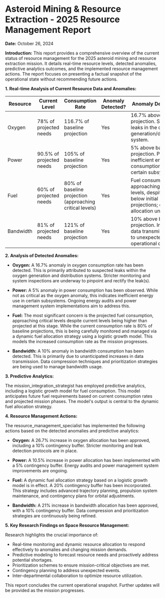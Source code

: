 # Asteroid Mining & Resource Extraction - 2025 Resource Management Report

**Date:** October 26, 2024

**Introduction:** This report provides a comprehensive overview of the current status of resource management for the 2025 asteroid mining and resource extraction mission.  It details real-time resource levels, detected anomalies, predictive analytics outcomes, and the implemented resource management actions.  The report focuses on presenting a factual snapshot of the operational state without recommending future actions.


**1. Real-time Analysis of Current Resource Data and Anomalies:**

| Resource | Current Level | Consumption Rate | Anomaly Detected? | Anomaly Description |
|---|---|---|---|---|
| Oxygen | 78% of projected needs | 116.7% of baseline projection | Yes | 16.7% above baseline projection.  Suspected leaks in the oxygen generation/distribution system. |
| Power | 90.5% of projected needs | 105% of baseline projection | Yes | 5% above baseline projection. Possible inefficient energy consumption in certain subsystems. |
| Fuel | 60% of projected needs | 80% of baseline projection (approaching critical levels) | Yes | Fuel consumption is approaching critical levels, despite being below initial projections; dynamic allocation underway. |
| Bandwidth | 81% of projected needs | 121% of baseline projection | Yes | 10% above baseline projection.  Increased data transmission due to unexpected operational demands. |


**2. Analysis of Detected Anomalies:**

* **Oxygen:** A 16.7% anomaly in oxygen consumption rate has been detected. This is primarily attributed to suspected leaks within the oxygen generation and distribution systems.  Stricter monitoring and system inspections are underway to pinpoint and rectify the leak(s).

* **Power:** A 5% anomaly in power consumption has been observed. While not as critical as the oxygen anomaly, this indicates inefficient energy use in certain subsystems. Ongoing energy audits and power management system implementations aim to address this.

* **Fuel:** The most significant concern is the projected fuel consumption, approaching critical levels despite current levels being higher than projected at this stage.  While the current consumption rate is 80% of baseline projections, this is being carefully monitored and managed via a dynamic fuel allocation strategy using a logistic growth model. This models the increased consumption rate as the mission progresses.


* **Bandwidth:** A 10% anomaly in bandwidth consumption has been detected. This is primarily due to unanticipated increases in data transmission.  Data compression techniques and prioritization strategies are being used to manage bandwidth usage.


**3. Predictive Analytics:**

The mission_integration_strategist has employed predictive analytics, including a logistic growth model for fuel consumption. This model anticipates future fuel requirements based on current consumption rates and projected mission phases.  The model's output is central to the dynamic fuel allocation strategy.


**4. Resource Management Actions:**

The resource_management_specialist has implemented the following actions based on the detected anomalies and predictive analytics:

* **Oxygen:** A 26.7% increase in oxygen allocation has been approved, including a 10% contingency buffer.  Stricter monitoring and leak detection protocols are in place.

* **Power:** A 10.5% increase in power allocation has been implemented with a 5% contingency buffer.  Energy audits and power management system improvements are ongoing.

* **Fuel:** A dynamic fuel allocation strategy based on a logistic growth model is in effect.  A 20% contingency buffer has been incorporated.  This strategy includes advanced trajectory planning, propulsion system maintenance, and contingency plans for orbital adjustments.

* **Bandwidth:** A 21% increase in bandwidth allocation has been approved, with a 10% contingency buffer.  Data compression and prioritization strategies are continuously being refined.


**5. Key Research Findings on Space Resource Management:**

Research highlights the crucial importance of:

* Real-time monitoring and dynamic resource allocation to respond effectively to anomalies and changing mission demands.
* Predictive modeling to forecast resource needs and proactively address potential shortages.
* Prioritization schemes to ensure mission-critical objectives are met.
* Contingency planning to address unexpected events.
* Inter-departmental collaboration to optimize resource utilization.


This report concludes the current operational snapshot.  Further updates will be provided as the mission progresses.